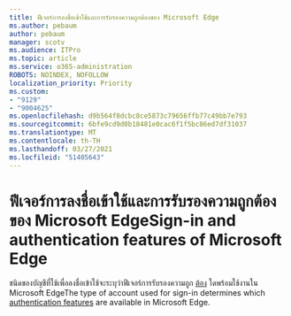 ```yaml
---
title: ฟีเจอร์การลงชื่อเข้าใช้และการรับรองความถูกต้องของ Microsoft Edge
ms.author: pebaum
author: pebaum
manager: scotv
ms.audience: ITPro
ms.topic: article
ms.service: o365-administration
ROBOTS: NOINDEX, NOFOLLOW
localization_priority: Priority
ms.custom:
- "9129"
- "9004625"
ms.openlocfilehash: d9b564f8dcbc8ce5873c79656ffb77c49bb7e793
ms.sourcegitcommit: 6bfe9cd9d0b18481e0cac6f1f5bc86ed7df31037
ms.translationtype: MT
ms.contentlocale: th-TH
ms.lasthandoff: 03/27/2021
ms.locfileid: "51405643"
---
```

# <a name="sign-in-and-authentication-features-of-microsoft-edge"></a><span data-ttu-id="f4dba-102">ฟีเจอร์การลงชื่อเข้าใช้และการรับรองความถูกต้องของ Microsoft Edge</span><span class="sxs-lookup"><span data-stu-id="f4dba-102">Sign-in and authentication features of Microsoft Edge</span></span>

<span data-ttu-id="f4dba-103">ชนิดของบัญชีที่ใช้เพื่อลงชื่อเข้าใช้จะระบุว่าฟีเจอร์การรับรองความถูก [ต้อง](https://go.microsoft.com/fwlink/?linkid=2134570) ใดพร้อมใช้งานใน Microsoft Edge</span><span class="sxs-lookup"><span data-stu-id="f4dba-103">The type of account used for sign-in determines which [authentication features](https://go.microsoft.com/fwlink/?linkid=2134570) are available in Microsoft Edge.</span></span>
